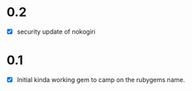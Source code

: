 # 0.2

- [x] security update of nokogiri

# 0.1

- [x] Initial kinda working gem to camp on the rubygems name.
